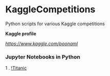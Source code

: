 # KaggleCompetitions
Python scripts for various Kaggle competitions

**Kaggle profile** 

*https://www.kaggle.com/poonaml*


### Jupyter Notebooks in Python

1 . [!Titanic](https://nbviewer.jupyter.org/github/poonam20/KaggleCompetitions/blob/master/Titanic/End%20to%20End%20ML%20Pipeline%20Titanic%20Survival%20Prediction.ipynb)
